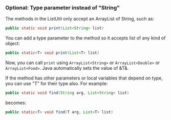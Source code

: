 
### Optional: Type parameter instead of "String"

The methods in the ListUtil only accept an ArrayList of String, such as:
```java
public static void print(List<String> list)
```
You can add a type parameter to the method so it accepts list of any kind of object:
```java
public static<T> void print(List<T> list)
```
Now, you can call `print` using `ArrayList<String>` or `ArrayList<Double>` or `ArrayList<Food>`.
Java automatically sets the value of &amp;T&amp;.

If the method has other parameters or local variables that depend on type, you can use "T" for their type also.  For example:
```java
public static void find(String arg, List<String> list)
```
becomes:
```java
public static<T> void find(T arg, List<T> list)
```
